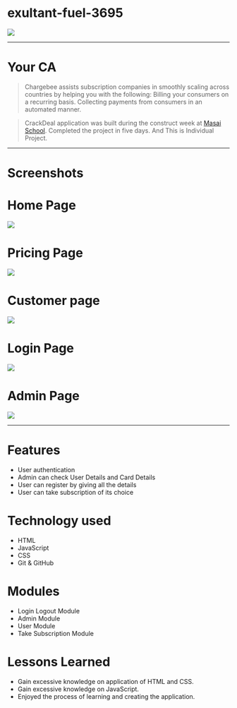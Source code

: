 # exultant-fuel-3695

<img src="https://i.postimg.cc/13YTtmtG/your.jpg" />

<hr />

<h1>Your CA</h1>

> Chargebee assists subscription companies in smoothly scaling across countries by helping you with the following: Billing your consumers on a recurring basis. Collecting payments from consumers in an automated manner.

> CrackDeal application was built during the construct week at [Masai School](https://masaischool.com/). Completed the project in five days. And This is Individual Project.

<hr/>

<h1>Screenshots</h1>

<h1>Home Page</h1>
<img src="https://i.postimg.cc/SKwcJMK2/Screenshot-2023-03-24-162011.png" />

<h1>Pricing Page</h1>
<img src="https://i.postimg.cc/9ftc73md/Screenshot-2023-03-24-162206.png" />

<h1>Customer page</h1>
<img src="https://i.postimg.cc/zfS0Z77D/Screenshot-2023-03-24-162615.png" />

<h1>Login Page</h1>
<img src="https://i.postimg.cc/yYHhBcJk/Screenshot-2023-03-24-162715.png" />

<h1>Admin Page</h1>
<img src="https://i.postimg.cc/zf54gVPB/Screenshot-2023-03-24-162930.png" />

<hr />

# Features

- User authentication
- Admin can check User Details and Card Details
- User can register by giving all the details
- User can take subscription of its choice

# Technology used

- HTML
- JavaScript
- CSS
- Git & GitHub

# Modules

- Login Logout Module
- Admin Module
- User Module
- Take Subscription Module

# Lessons Learned

- Gain excessive knowledge on application of HTML and CSS.
- Gain excessive knowledge on JavaScript.
- Enjoyed the process of learning and creating the application.
